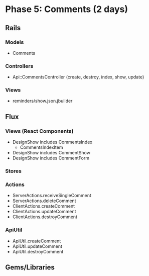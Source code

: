# Phase 5: Comments (2 days)

## Rails
### Models
* Comments

### Controllers
* Api::CommentsController (create, destroy, index, show, update)

### Views
* reminders/show.json.jbuilder

## Flux
### Views (React Components)
* DesignShow includes CommentsIndex
  - CommentsIndexItem
* DesignShow includes CommentShow
* DesignShow includes CommentForm

### Stores


### Actions
* ServerActions.receiveSingleComment
* ServerActions.deleteComment
* ClientActions.createComment
* ClientActions.updateComment
* ClientActions.destroyComment

### ApiUtil
* ApiUtil.createComment
* ApiUtil.updateComment
* ApiUtil.destroyComment

## Gems/Libraries
